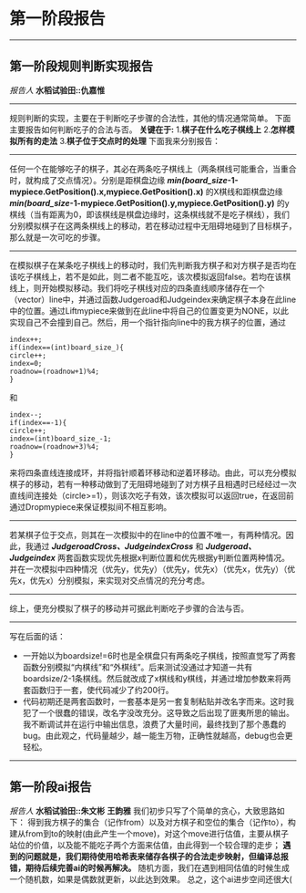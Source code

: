 # 第一阶段报告
***
## 第一阶段规则判断实现报告
*报告人* __水稻试验田::仇嘉惟__
*****
规则判断的实现，主要在于判断吃子步骤的合法性，其他的情况通常简单。
下面主要报告如何判断吃子的合法与否。
__关键在于:__
1.__棋子在什么吃子棋线上__
2.__怎样模拟所有的走法__
3.__棋子位于交点时的处理__
下面我来分别报告：
***
  任何一个在能够吃子的棋子，其必在两条吃子棋线上（两条棋线可能重合，当重合时，就构成了交点情况）。分别是距棋盘边缘
___min(board_size_-1-mypiece.GetPosition().x,mypiece.GetPosition().x)__
的X棋线和距棋盘边缘
___min(board_size_-1-mypiece.GetPosition().y,mypiece.GetPosition().y)__
的y棋线（当有距离为0，即该棋线是棋盘边缘时，这条棋线就不是吃子棋线），我们分别模拟棋子在这两条棋线上的移动，若在移动过程中无阻碍地碰到了目标棋子，那么就是一次可吃的步骤。
  ***
  在模拟棋子在某条吃子棋线上的移动时，我们先判断我方棋子和对方棋子是否均在该吃子棋线上，若不是如此，则二者不能互吃，该次模拟返回false。若均在该棋线上，则开始模拟移动。我们将吃子棋线对应的四条直线顺序储存在一个（vector）line中，并通过函数Judgeroad和Judgeindex来确定棋子本身在此line中的位置。通过Liftmypiece来做到在此line中将自己的位置变更为NONE，以此实现自己不会撞到自己。然后，用一个指针指向line中的我方棋子的位置，通过
```
index++;
if(index==(int)board_size_){
circle++;
index=0;
roadnow=(roadnow+1)%4;
}
```
和
```
index--;
if(index==-1){
circle++;
index=(int)board_size_-1;
roadnow=(roadnow+3)%4;
}
```
来将四条直线连接成环，并将指针顺着环移动和逆着环移动。由此，可以充分模拟棋子的移动，若有一种移动做到了无阻碍地碰到了对方棋子且相遇时已经经过一次直线间连接处（circle>=1），则该次吃子有效，该次模拟可以返回true，在返回前通过Dropmypiece来保证模拟间不相互影响。
  ***
  若某棋子位于交点，则其在一次模拟中的在line中的位置不唯一，有两种情况。因此，我通过
  ___JudgeroadCross、JudgeindexCross___
  和
  ___Judgeroad、Judgeindex___
  两套函数实现优先根据x判断位置和优先根据y判断位置两种情况。并在一次模拟中四种情况（优先y，优先y）（优先y，优先x）（优先x，优先y）（优先x，优先x）分别模拟，来实现对交点情况的充分考虑。
***
综上，便充分模拟了棋子的移动并可据此判断吃子步骤的合法与否。
***
写在后面的话：
* 一开始以为boardsize!=6时也是全棋盘只有两条吃子棋线，按照直觉写了两套函数分别模拟“内棋线”和“外棋线”。后来测试没通过才知道一共有boardsize/2-1条棋线。然后就改成了x棋线和y棋线，并通过增加参数来将两套函数归于一套，使代码减少了约200行。
* 代码初期还是两套函数时，一套基本是另一套复制粘贴并改名字而来。这时我犯了一个很蠢的错误，改名字没改充分。这导致之后出现了匪夷所思的输出。我不断调试并在运行中输出信息，浪费了大量时间，最终找到了那个愚蠢的bug。由此观之，代码量越少，越一能生万物，正确性就越高，debug也会更轻松。
***
## 第一阶段ai报告
*报告人* **水稻试验田::朱文彬** **王韵雅**
我们初步只写了个简单的贪心，大致思路如下：
得到我方棋子的集合（记作from）以及对方棋子和空位的集合（记作to），构建从from到to的映射(由此产生一个move)，对这个move进行估值，主要从棋子站位的价值，以及能不能吃子两个方面来估值，由此得到一个较合理的走步；
**遇到的问题就是，我们期待使用哈希表来储存各棋子的合法走步映射，但编译总报错，期待后续完善ai的时候再解决。**
随机方面，我们在遇到相同估值的时候生成一个随机数，如果是偶数就更新，以此达到效果。
总之，这个ai进步空间还很大(